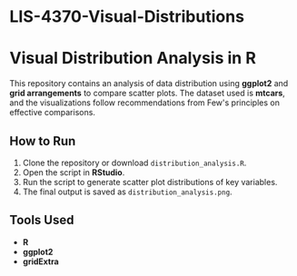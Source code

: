 # LIS-4370-Visual-Distributions

# Visual Distribution Analysis in R

This repository contains an analysis of data distribution using **ggplot2** and **grid arrangements** to compare scatter plots. The dataset used is **mtcars**, and the visualizations follow recommendations from Few's principles on effective comparisons.

## How to Run

1. Clone the repository or download `distribution_analysis.R`.
2. Open the script in **RStudio**.
3. Run the script to generate scatter plot distributions of key variables.
4. The final output is saved as `distribution_analysis.png`.

## Tools Used
- **R**
- **ggplot2**
- **gridExtra**
